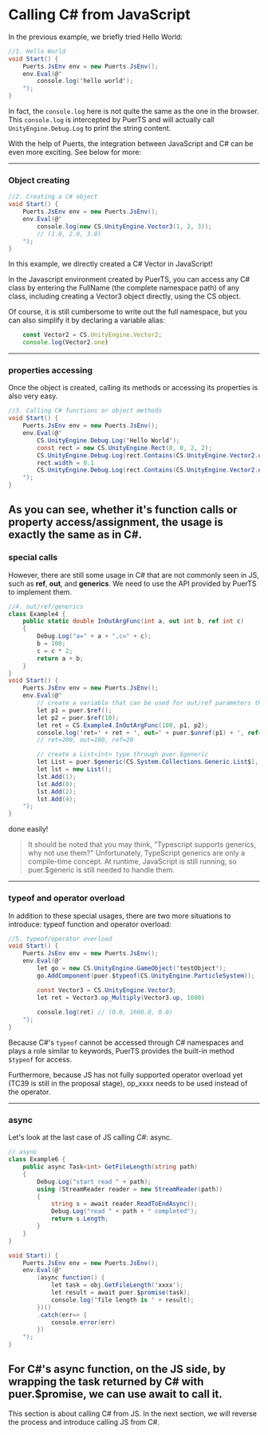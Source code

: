 # Calling C# from JavaScript
In the previous example, we briefly tried Hello World:

```csharp
//1. Hello World
void Start() {
    Puerts.JsEnv env = new Puerts.JsEnv();
    env.Eval(@"
        console.log('hello world');
    ");
}
```
In fact, the `console.log` here is not quite the same as the one in the browser. This `console.log` is intercepted by PuerTS and will actually call `UnityEngine.Debug.Log` to print the string content.

With the help of Puerts, the integration between JavaScript and C# can be even more exciting. See below for more:

------------------
### Object creating
```csharp
//2. Creating a C# object
void Start() {
    Puerts.JsEnv env = new Puerts.JsEnv();
    env.Eval(@"
        console.log(new CS.UnityEngine.Vector3(1, 2, 3));
        // (1.0, 2.0, 3.0)
    ");
}
```
In this example, we directly created a C# Vector in JavaScript!

In the Javascript environment created by PuerTS, you can access any C# class by entering the FullName (the complete namespace path) of any class, including creating a Vector3 object directly, using the CS object.

Of course, it is still cumbersome to write out the full namespace, but you can also simplify it by declaring a variable alias:

```javascript
    const Vector2 = CS.UnityEngine.Vector2;
    console.log(Vector2.one)
```
------------------------------------
### properties accessing
Once the object is created, calling its methods or accessing its properties is also very easy.

```csharp
//3. Calling C# functions or object methods
void Start() {
    Puerts.JsEnv env = new Puerts.JsEnv();
    env.Eval(@"
        CS.UnityEngine.Debug.Log('Hello World');
        const rect = new CS.UnityEngine.Rect(0, 0, 2, 2);
        CS.UnityEngine.Debug.Log(rect.Contains(CS.UnityEngine.Vector2.one)); // True
        rect.width = 0.1
        CS.UnityEngine.Debug.Log(rect.Contains(CS.UnityEngine.Vector2.one)); // False
    ");
}
```
As you can see, whether it's function calls or property access/assignment, the usage is exactly the same as in C#.
---------------------
### special calls
However, there are still some usage in C# that are not commonly seen in JS, such as **ref**, **out**, and **generics**. We need to use the API provided by PuerTS to implement them.

```csharp
//4. out/ref/generics
class Example4 {
    public static double InOutArgFunc(int a, out int b, ref int c)
    {
        Debug.Log("a=" + a + ",c=" + c);
        b = 100;
        c = c * 2;
        return a + b;
    }
}
void Start() {
    Puerts.JsEnv env = new Puerts.JsEnv();
    env.Eval(@"
        // create a variable that can be used for out/ref parameters through puer.$ref
        let p1 = puer.$ref();
        let p2 = puer.$ref(10);
        let ret = CS.Example4.InOutArgFunc(100, p1, p2);
        console.log('ret=' + ret + ', out=' + puer.$unref(p1) + ', ref=' + puer.$unref(p2));
        // ret=200, out=100, ref=20

        // create a List<int> type through puer.$generic
        let List = puer.$generic(CS.System.Collections.Generic.List$1, CS.System.Int32);
        let lst = new List();
        lst.Add(1);
        lst.Add(0);
        lst.Add(2);
        lst.Add(4);
    ");
}
```
done easily!

> It should be noted that you may think, "Typescript supports generics, why not use them?" Unfortunately, TypeScript generics are only a compile-time concept. At runtime, JavaScript is still running, so puer.$generic is still needed to handle them.


----------------------------
### typeof and operator overload
In addition to these special usages, there are two more situations to introduce: typeof function and operator overload:

```csharp
//5. typeof/operator overload
void Start() {
    Puerts.JsEnv env = new Puerts.JsEnv();
    env.Eval(@"
        let go = new CS.UnityEngine.GameObject('testObject');
        go.AddComponent(puer.$typeof(CS.UnityEngine.ParticleSystem));

        const Vector3 = CS.UnityEngine.Vector3;
        let ret = Vector3.op_Multiply(Vector3.up, 1600)
        
        console.log(ret) // (0.0, 1600.0, 0.0)
    ");
}
```
Because C#'s `typeof` cannot be accessed through C# namespaces and plays a role similar to keywords, PuerTS provides the built-in method `$typeof` for access.

Furthermore, because JS has not fully supported operator overload yet (TC39 is still in the proposal stage), op_xxxx needs to be used instead of the operator.

----------------
### async
Let's look at the last case of JS calling C#: async.

```csharp
// async
class Example6 {
    public async Task<int> GetFileLength(string path)
    {
        Debug.Log("start read " + path);
        using (StreamReader reader = new StreamReader(path))
        {
            string s = await reader.ReadToEndAsync();
            Debug.Log("read " + path + " completed");
            return s.Length;
        }
    }
}

void Start() {
    Puerts.JsEnv env = new Puerts.JsEnv();
    env.Eval(@"
        (async function() {
            let task = obj.GetFileLength('xxxx');
            let result = await puer.$promise(task);
            console.log('file length is ' + result);
        })()
        .catch(err=> {
            console.error(err)
        })
    ");
}
```
For C#'s async function, on the JS side, by wrapping the task returned by C# with puer.$promise, we can use await to call it.
-------------
This section is about calling C# from JS. In the next section, we will reverse the process and introduce calling JS from C#.